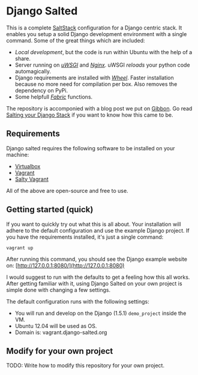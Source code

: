 # Django Salted

This is a complete [SaltStack] configuration for a Django centric stack. It
enables you setup a solid Django development environment with a single
command. Some of the great things which are included:

- *Local development*, but the code is run within Ubuntu with the help of a
  share.
- Server running on *[uWSGI]* and *[Nginx]*. uWSGI *reloads* your python code
  automagically.
- Django requirements are installed with *[Wheel]*. Faster installation because
  no more need for compilation per box. Also removes the dependency on PyPi.
- Some helpfull *[Fabric]* functions.

The repository is accomponied with a blog post we put on [Gibbon]. Go read
[Salting your Django Stack] if you want to know how this came to be.

## Requirements

Django salted requires the following software to be installed on your machine:

- [Virtualbox]
- [Vagrant]
- [Salty Vagrant]

All of the above are open-source and free to use.


## Getting started (quick)

If you want to quickly try out what this is all about. Your installation will
adhere to the default configuration and use the example Django project. If you
have the requirements installed, it's just a single command:

    vagrant up

After running this command, you should see the Django example website on:
[http://127.0.0.1:8080/](http://127.0.0.1:8080)

I would suggest to run with the defaults to get a feeling how this all
works. After getting familiar with it, using Django Salted on your own project
is simple done with changing a few settings.

The default configuration runs with the following settings:

- You will run and develop on the Django (1.5.1) `demo_project` inside the VM.
- Ubuntu 12.04 will be used as OS.
- Domain is: vagrant.django-salted.org

## Modify for your own project

TODO: Write how to modify this repository for your own project.

[SaltStack]: http://saltstack.com/community.html
[Gibbon]: http://blog.gibbon.co
[Salting your Django Stack]: http://blog.gibbon.co
[Virtualbox]: https://www.virtualbox.org/
[Vagrant]: http://www.vagrantup.com/
[Salty Vagrant]: https://github.com/saltstack/salty-vagrant
[uWSGI]: http://uwsgi-docs.readthedocs.org/
[Nginx]: http://nginx.org/
[Wheel]: http://wheel.readthedocs.org/
[Fabric]: http://fabfile.org/
